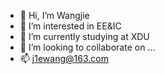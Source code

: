 - 👋 Hi, I’m Wangjie
- 👀 I’m interested in EE&IC
- 🌱 I’m currently studying at XDU 
- 💞️ I’m looking to collaborate on ...
- 📫 j1ewang@163.com

<!---
jwangtobeno1/jwangtobeno1 is a ✨ special ✨ repository because its `README.md` (this file) appears on your GitHub profile.
You can click the Preview link to take a look at your changes.
--->
